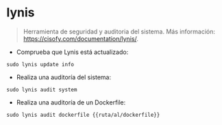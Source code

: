 # lynis

> Herramienta de seguridad y auditoria del sistema.
> Más información: <https://cisofy.com/documentation/lynis/>.

- Comprueba que Lynis está actualizado:

`sudo lynis update info`

- Realiza una auditoría del sistema:

`sudo lynis audit system`

- Realiza una auditoría de un Dockerfile:

`sudo lynis audit dockerfile {{ruta/al/dockerfile}}`
